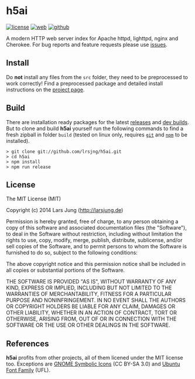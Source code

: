 # h5ai

[![license][license-img]][github] [![web][web-img]][web] [![github][github-img]][github]

A modern HTTP web server index for Apache httpd, lighttpd, nginx and Cherokee.
For bug reports and feature requests please use [issues][github-issues].


## Install

Do **not** install any files from the `src` folder, they need to be
preprocessed to work correctly! Find a preprocessed package and detailed
install instructions on the [project page][web].


## Build

There are installation ready packages for the latest [releases][release] and
[dev builds][develop]. But to clone and build **h5ai** yourself run the
following commands to find a fresh zipball in folder `build` (tested on linux
only, requires [`git`][git] and [`npm`][npm] to be installed).

    > git clone git://github.com/lrsjng/h5ai.git
    > cd h5ai
    > npm install
    > npm run release


## License

The MIT License (MIT)

Copyright (c) 2014 Lars Jung (http://larsjung.de)

Permission is hereby granted, free of charge, to any person obtaining a copy
of this software and associated documentation files (the "Software"), to deal
in the Software without restriction, including without limitation the rights
to use, copy, modify, merge, publish, distribute, sublicense, and/or sell
copies of the Software, and to permit persons to whom the Software is
furnished to do so, subject to the following conditions:

The above copyright notice and this permission notice shall be included in
all copies or substantial portions of the Software.

THE SOFTWARE IS PROVIDED "AS IS", WITHOUT WARRANTY OF ANY KIND, EXPRESS OR
IMPLIED, INCLUDING BUT NOT LIMITED TO THE WARRANTIES OF MERCHANTABILITY,
FITNESS FOR A PARTICULAR PURPOSE AND NONINFRINGEMENT. IN NO EVENT SHALL THE
AUTHORS OR COPYRIGHT HOLDERS BE LIABLE FOR ANY CLAIM, DAMAGES OR OTHER
LIABILITY, WHETHER IN AN ACTION OF CONTRACT, TORT OR OTHERWISE, ARISING FROM,
OUT OF OR IN CONNECTION WITH THE SOFTWARE OR THE USE OR OTHER DEALINGS IN
THE SOFTWARE.


## References

**h5ai** profits from other projects, all of them licened under the MIT license
too. Exceptions are [GNOME Symbolic Icons][gnome-icons] (CC BY-SA 3.0) and
[Ubuntu Font Family][ubuntu-fonts] (UFL).


[web]: http://larsjung.de/h5ai/
[github]: https://github.com/lrsjng/h5ai
[github-issues]: https://github.com/lrsjng/h5ai/issues
[release]: http://release.larsjung.de/h5ai/
[develop]: http://release.larsjung.de/h5ai/develop/
[git]: http://git-scm.com
[npm]: https://www.npmjs.org
[gnome-icons]: https://github.com/GNOME/gnome-icon-theme-symbolic
[ubuntu-fonts]: http://font.ubuntu.com

[license-img]: http://img.shields.io/badge/license-MIT-a0a060.svg?style=flat-square
[web-img]: http://img.shields.io/badge/web-larsjung.de/h5ai-a0a060.svg?style=flat-square
[github-img]: http://img.shields.io/badge/github-lrsjng/h5ai-a0a060.svg?style=flat-square
